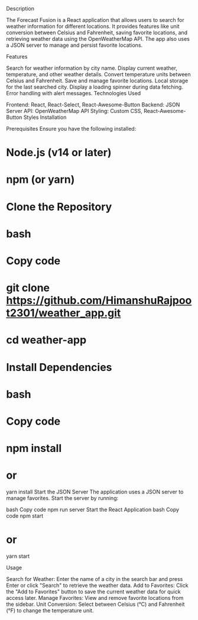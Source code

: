 Description

The Forecast Fusion is a React application that allows users to search for weather information for different locations. It provides features like unit conversion between Celsius and Fahrenheit, saving favorite locations, and retrieving weather data using the OpenWeatherMap API. The app also uses a JSON server to manage and persist favorite locations.

Features

Search for weather information by city name.
Display current weather, temperature, and other weather details.
Convert temperature units between Celsius and Fahrenheit.
Save and manage favorite locations.
Local storage for the last searched city.
Display a loading spinner during data fetching.
Error handling with alert messages.
Technologies Used

Frontend: React, React-Select, React-Awesome-Button
Backend: JSON Server
API: OpenWeatherMap API
Styling: Custom CSS, React-Awesome-Button Styles
Installation

Prerequisites
Ensure you have the following installed:

# Node.js (v14 or later)
# npm (or yarn)
# Clone the Repository
# bash
# Copy code
# git clone https://github.com/HimanshuRajpoot2301/weather_app.git
# cd weather-app
# Install Dependencies
# bash
# Copy code
# npm install
# or
yarn install
Start the JSON Server
The application uses a JSON server to manage favorites. Start the server by running:

bash
Copy code
npm run server
Start the React Application
bash
Copy code
npm start
# or
yarn start


Usage

Search for Weather: Enter the name of a city in the search bar and press Enter or click "Search" to retrieve the weather data.
Add to Favorites: Click the "Add to Favorites" button to save the current weather data for quick access later.
Manage Favorites: View and remove favorite locations from the sidebar.
Unit Conversion: Select between Celsius (°C) and Fahrenheit (°F) to change the temperature unit.




